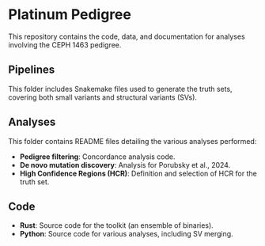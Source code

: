 # Platinum Pedigree 

This repository contains the code, data, and documentation for analyses involving the CEPH 1463 pedigree.

## Pipelines

This folder includes Snakemake files used to generate the truth sets, covering both small variants and structural variants (SVs).

## Analyses

This folder contains README files detailing the various analyses performed:
 - **Pedigree filtering**: Concordance analysis code.
 - **De novo mutation discovery**: Analysis for Porubsky et al., 2024.
 - **High Confidence Regions (HCR)**: Definition and selection of HCR for the truth set.

## Code

 - **Rust**: Source code for the toolkit (an ensemble of binaries).
 - **Python**: Source code for various analyses, including SV merging.

